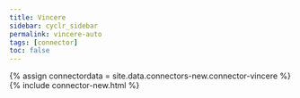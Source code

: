 ```yaml
---
title: Vincere
sidebar: cyclr_sidebar
permalink: vincere-auto
tags: [connector]
toc: false
---
```

{% assign connectordata = site.data.connectors-new.connector-vincere %}
{% include connector-new.html %}	